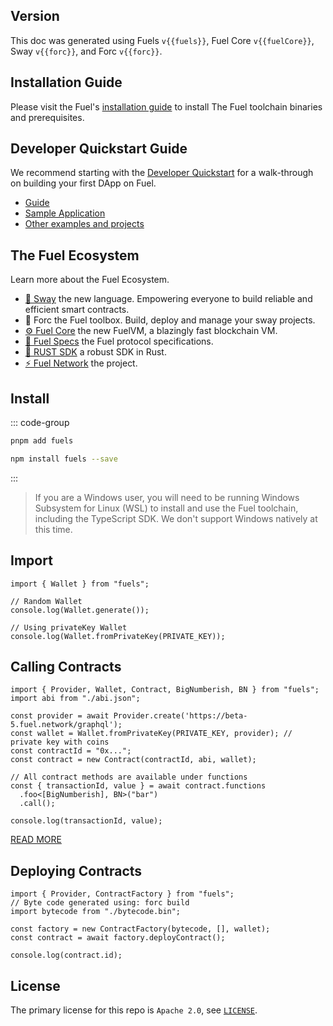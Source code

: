 <script setup>
  import { data } from './versions.data'
  const { forc, fuels, fuelCore } = data
  const url = `https://docs.fuel.network/docs/forc/`
  const logoSrc = './fuel-logo.png'
</script>

## Version

This doc was generated using Fuels `v{{fuels}}`, Fuel Core `v{{fuelCore}}`, Sway `v{{forc}}`, and Forc `v{{forc}}`.

## Installation Guide

Please visit the Fuel's [installation guide](https://docs.fuel.network/guides/installation) to install The Fuel toolchain binaries and prerequisites.

## Developer Quickstart Guide

We recommend starting with the [Developer Quickstart](https://docs.fuel.network/docs/intro/quickstart-contract/) for a walk-through on building your first DApp on Fuel.

- [Guide](./guide/)
- [Sample Application](https://github.com/FuelLabs/beta2-quickstart)
- [Other examples and projects](https://github.com/FuelLabs/sway-applications)

## The Fuel Ecosystem

Learn more about the Fuel Ecosystem.

- [🌴 Sway](https://docs.fuel.network/docs/sway/) the new language. Empowering everyone to build reliable and efficient smart contracts.
- <a :href="url" target="_blank" rel="noreferrer">🧰 Forc</a> the Fuel toolbox. Build, deploy and manage your sway projects.
- [⚙️ Fuel Core](https://github.com/FuelLabs/fuel-core) the new FuelVM, a blazingly fast blockchain VM.
- [🔗 Fuel Specs](https://github.com/FuelLabs/fuel-specs) the Fuel protocol specifications.
- [🦀 RUST SDK](https://github.com/FuelLabs/fuels-rs) a robust SDK in Rust.
- [⚡ Fuel Network](https://fuel.network/) the project.

## Install

::: code-group

```sh [pnpm]
pnpm add fuels
```

```sh [npm]
npm install fuels --save
```

:::

> If you are a Windows user, you will need to be running Windows Subsystem for Linux (WSL) to install and use the Fuel toolchain, including the TypeScript SDK. We don't support Windows natively at this time.

## Import

<!-- TODO: stop using hard-coded snippets -->

```ts:line-numbers
import { Wallet } from "fuels";

// Random Wallet
console.log(Wallet.generate());

// Using privateKey Wallet
console.log(Wallet.fromPrivateKey(PRIVATE_KEY));
```

## Calling Contracts

<!-- TODO: stop using hard-coded snippets -->

```ts:line-numbers
import { Provider, Wallet, Contract, BigNumberish, BN } from "fuels";
import abi from "./abi.json";

const provider = await Provider.create('https://beta-5.fuel.network/graphql');
const wallet = Wallet.fromPrivateKey(PRIVATE_KEY, provider); // private key with coins
const contractId = "0x...";
const contract = new Contract(contractId, abi, wallet);

// All contract methods are available under functions
const { transactionId, value } = await contract.functions
  .foo<[BigNumberish], BN>("bar")
  .call();

console.log(transactionId, value);
```

[READ MORE](./guide/contracts/)

## Deploying Contracts

<!-- TODO: stop using hard-coded snippets -->

```ts:line-numbers
import { Provider, ContractFactory } from "fuels";
// Byte code generated using: forc build
import bytecode from "./bytecode.bin";

const factory = new ContractFactory(bytecode, [], wallet);
const contract = await factory.deployContract();

console.log(contract.id);
```

## License

The primary license for this repo is `Apache 2.0`, see [`LICENSE`](https://github.com/FuelLabs/fuels-ts/blob/master/LICENSE).
